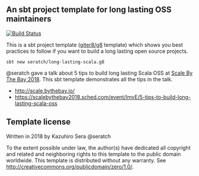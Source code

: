 An sbt project template for long lasting OSS maintainers
----------------
[![Build Status](https://travis-ci.org/seratch/long-lasting-scala.g8.svg?branch=master)](https://travis-ci.org/seratch/long-lasting-scala.g8)

This is a sbt project template ([giter8/g8](http://www.foundweekends.org/giter8/) template) which shows you best practices to follow if you want to build a long lasting open source projects.

```
sbt new seratch/long-lasting-scala.g8
```

@seratch gave a talk about 5 tips to build long lasting Scala OSS at [Scale By The Bay 2018](http://scale.bythebay.io/). This sbt template demonstrates all the tips in the talk.

* http://scale.bythebay.io/
* https://scalebythebay2018.sched.com/event/ImvE/5-tips-to-build-long-lasting-scala-oss

Template license
----------------
Written in 2018 by Kazuhiro Sera @seratch

To the extent possible under law, the author(s) have dedicated all copyright and related
and neighboring rights to this template to the public domain worldwide.
This template is distributed without any warranty. See <http://creativecommons.org/publicdomain/zero/1.0/>.

